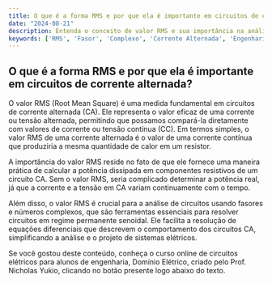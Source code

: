 ```yaml
---
title: O que é a forma RMS e por que ela é importante em circuitos de corrente alternada?
date: "2024-08-21"
description: Entenda o conceito de valor RMS e sua importância na análise de circuitos de corrente alternada.
keywords: ['RMS', 'Fasor', 'Complexo', 'Corrente Alternada', 'Engenharia Elétrica']
---
```


## O que é a forma RMS e por que ela é importante em circuitos de corrente alternada?

O valor RMS (Root Mean Square) é uma medida fundamental em circuitos de corrente alternada (CA). Ele representa o valor eficaz de uma corrente ou tensão alternada, permitindo que possamos compará-la diretamente com valores de corrente ou tensão contínua (CC). Em termos simples, o valor RMS de uma corrente alternada é o valor de uma corrente contínua que produziria a mesma quantidade de calor em um resistor.

A importância do valor RMS reside no fato de que ele fornece uma maneira prática de calcular a potência dissipada em componentes resistivos de um circuito CA. Sem o valor RMS, seria complicado determinar a potência real, já que a corrente e a tensão em CA variam continuamente com o tempo.

Além disso, o valor RMS é crucial para a análise de circuitos usando fasores e números complexos, que são ferramentas essenciais para resolver circuitos em regime permanente senoidal. Ele facilita a resolução de equações diferenciais que descrevem o comportamento dos circuitos CA, simplificando a análise e o projeto de sistemas elétricos.

Se você gostou deste conteúdo, conheça o curso online de circuitos elétricos para alunos de engenharia, Domínio Elétrico, criado pelo Prof. Nicholas Yukio, clicando no botão presente logo abaixo do texto.